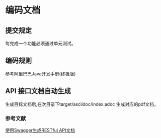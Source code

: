 # 编码文档
## 提交规定

每完成一个功能必须通过单元测试。

## 编码规则

参考阿里巴巴Java开发手册(终极版)

## API 接口文档自动生成
生成目标文档后,在次目录下target/asciidoc/index.adoc 生成对应的pdf文档。

### 参考文献
[使用Swagger生成RESTful API文档](https://www.xncoding.com/2017/06/09/restful/swagger.html)